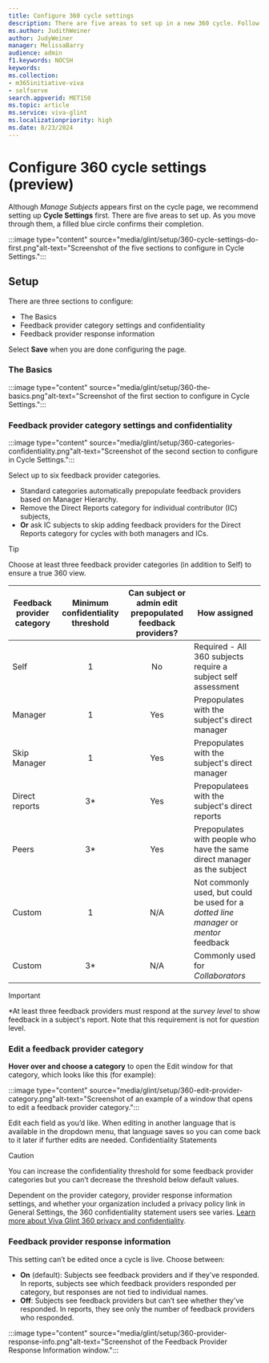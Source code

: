 ```yaml
---
title: Configure 360 cycle settings 
description: There are five areas to set up in a new 360 cycle. Follow this guidance.
ms.author: JudithWeiner
author: JudyWeiner
manager: MelissaBarry
audience: admin
f1.keywords: NOCSH
keywords: 
ms.collection:  
- m365initiative-viva
- selfserve 
search.appverid: MET150 
ms.topic: article
ms.service: viva-glint
ms.localizationpriority: high
ms.date: 8/23/2024
---
```


# Configure 360 cycle settings (preview)

Although *Manage Subjects* appears first on the cycle page, we recommend setting up **Cycle Settings** first. There are five areas to set up. As you move through them, a filled blue circle confirms their completion.

:::image type="content" source="media/glint/setup/360-cycle-settings-do-first.png"alt-text="Screenshot of the five sections to configure in Cycle Settings.":::

## Setup

There are three sections to configure:
- The Basics
- Feedback provider category settings and confidentiality
- Feedback provider response information

Select **Save** when you are done configuring the page.

### The Basics
:::image type="content" source="media/glint/setup/360-the-basics.png"alt-text="Screenshot of the first section to configure in Cycle Settings.":::

### Feedback provider category settings and confidentiality

:::image type="content" source="media/glint/setup/360-categories-confidentiality.png"alt-text="Screenshot of the second section to configure in Cycle Settings.":::

Select up to six feedback provider categories. 
- Standard categories automatically prepopulate feedback providers based on Manager Hierarchy.
- Remove the Direct Reports category for individual contributor (IC) subjects,
- **Or** ask IC subjects to skip adding feedback providers for the Direct Reports category for  cycles with both managers and ICs.

>[!TIP]
>Choose at least three feedback provider categories (in addition to Self) to ensure a true 360 view.

|Feedback provider category|Minimum confidentiality threshold|Can subject or admin edit prepopulated feedback providers?|How assigned|
|----------|:-------------:|:-------------:|-------------|
|Self| 1|No|Required - All 360 subjects require a subject self assessment|
|Manager|1|Yes|Prepopulates with the subject's direct manager|
|Skip Manager|1|Yes|Prepopulates with the subject's direct manager|
|Direct reports|3*|Yes|Prepopulatees with the subject's direct reports|
|Peers|3*|Yes|Prepopulates with people who have the same direct manager as the subject|
|Custom|1|N/A|Not commonly used, but could be used for a *dotted line manager* or *mentor* feedback|
|Custom|3*|N/A|Commonly used for *Collaborators*|

> [!IMPORTANT]
> *At least three feedback providers must respond at the *survey level* to show feedback in a subject's report. Note that this requirement is not for *question* level.

### Edit a feedback provider category

**Hover over and choose a category** to open the Edit window for that category, which looks like this (for example):

:::image type="content" source="media/glint/setup/360-edit-provider-category.png"alt-text="Screenshot of an example of a window that opens to edit a feedback provider category.":::

Edit each field as you’d like. When editing in another language that is available in the dropdown menu, that language saves so you can come back to it later if further edits are needed.
Confidentiality Statements

>[!CAUTION]
>You can increase the confidentiality threshold for some feedback provider categories but you can’t decrease the threshold below default values.

Dependent on the provider category, provider response information settings, and whether your organization included a privacy policy link in General Settings, the 360 confidentiality statement users see varies. [Learn more about Viva Glint 360 privacy and confidentiality](https://go.microsoft.com/fwlink/?linkid=2230922).

### Feedback provider response information

This setting can’t be edited once a cycle is live. Choose between:
- **On** (default): Subjects see feedback providers and if they've responded. In reports, subjects see which feedback providers responded per category, but responses are not tied to individual names.
- **Off**: Subjects see feedback providers but can’t see whether they've responded. In reports, they see only the number of feedback providers who responded.

:::image type="content" source="media/glint/setup/360-provider-response-info.png"alt-text="Screenshot of the Feedback Provider Response Information window.":::



